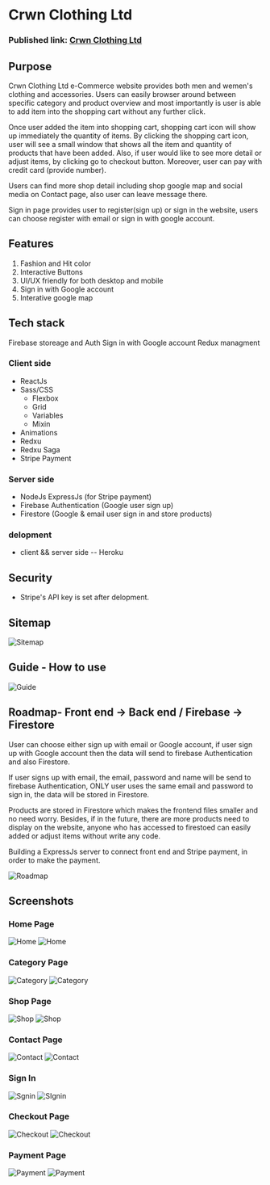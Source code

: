 # Crwn Clothing Ltd

### Published link: [Crwn Clothing Ltd](https://cw-shop.herokuapp.com/)

## Purpose

Crwn Clothing Ltd e-Commerce website provides both men and wemen's clothing and accessories. Users can easily browser around between specific category and product overview and most importantly is user is able to add item into the shopping cart without any further click.

Once user added the item into shopping cart, shopping cart icon will show up immediately the quantity of items. By clicking the shopping cart icon, user will see a small window that shows all the item and quantity of products that have been added. Also, if user would like to see more detail or adjust items, by clicking go to checkout button. Moreover, user can pay with credit card (provide number).

Users can find more shop detail including shop google map and social media on Contact page, also user can leave message there.

Sign in page provides user to register(sign up) or sign in the website, users can choose register with email or sign in with google account.

## Features

1. Fashion and Hit color
1. Interactive Buttons
1. UI/UX friendly for both desktop and mobile
1. Sign in with Google account
1. Interative google map

## Tech stack

Firebase storeage and Auth
Sign in with Google account
Redux managment

### Client side

- ReactJs
- Sass/CSS
  - Flexbox
  - Grid
  - Variables
  - Mixin
- Animations
- Redxu
- Redxu Saga
- Stripe Payment

### Server side

- NodeJs ExpressJs (for Stripe payment)
- Firebase Authentication (Google user sign up)
- Firestore (Google & email user sign in and store products)

### delopment

- client && server side -- Heroku

## Security

- Stripe's API key is set after delopment.

## Sitemap

![Sitemap](https://github.com/TanjaKuo/clothing-site/blob/master/doc/site-map.png)

## Guide - How to use

![Guide](https://github.com/TanjaKuo/clothing-site/blob/master/doc/how-to-use.png)

## Roadmap- Front end -> Back end / Firebase -> Firestore

User can choose either sign up with email or Google account, if user sign up with Google account then the data will send to firebase Authentication and also Firestore.

If user signs up with email, the email, password and name will be send to firebase Authentication, ONLY user uses the same email and password to sign in, the data will be stored in Firestore.

Products are stored in Firestore which makes the frontend files smaller and no need worry. Besides, if in the future, there are more products need to display on the website, anyone who has accessed to firestoed can easily added or adjust items without write any code.

Building a ExpressJs server to connect front end and Stripe payment, in order to make the payment.

![Roadmap](https://github.com/TanjaKuo/clothing-site/blob/master/doc/roadmap.png)

## Screenshots

### Home Page

![Home](https://github.com/TanjaKuo/clothing-site/blob/master/doc/home.png)
![Home](https://github.com/TanjaKuo/clothing-site/blob/master/doc/home-mobile.png)

### Category Page

![Category](https://github.com/TanjaKuo/clothing-site/blob/master/doc/category.png)
![Category](https://github.com/TanjaKuo/clothing-site/blob/master/doc/category-mobile.png)

### Shop Page

![Shop](https://github.com/TanjaKuo/clothing-site/blob/master/doc/product.png)
![Shop](https://github.com/TanjaKuo/clothing-site/blob/master/doc/product-mobile.png)

### Contact Page

![Contact](https://github.com/TanjaKuo/clothing-site/blob/master/doc/contact.png)
![Contact](https://github.com/TanjaKuo/clothing-site/blob/master/doc/contact-mobile.png)

### Sign In

![Sgnin](https://github.com/TanjaKuo/clothing-site/blob/master/doc/signin.png)
![SIgnin](https://github.com/TanjaKuo/clothing-site/blob/master/doc/signin-mobile.png)

### Checkout Page

![Checkout](https://github.com/TanjaKuo/clothing-site/blob/master/doc/checkout.png)
![Checkout](https://github.com/TanjaKuo/clothing-site/blob/master/doc/checkout-mobile.png)

### Payment Page

![Payment](https://github.com/TanjaKuo/clothing-site/blob/master/doc/payment.png)
![Payment](https://github.com/TanjaKuo/clothing-site/blob/master/doc/payment-mobile.png)
